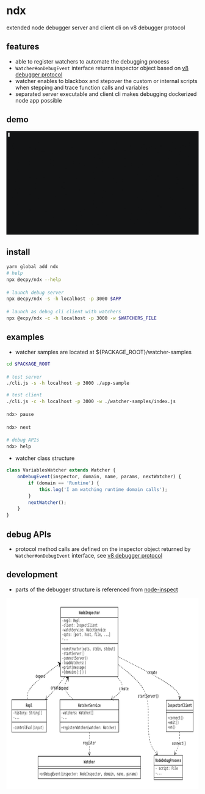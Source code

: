 # ndx
extended node debugger server and client cli on v8 debugger protocol

## features
- able to register watchers to automate the debugging process 
- ```Watcher#onDebugEvent``` interface returns inspector object based on [v8 debugger protocol](https://chromedevtools.github.io/devtools-protocol/v8)
- watcher enables to blackbox and stepover the custom or internal scripts when stepping and trace function calls and variables
- separated server executable and client cli makes debugging dockerized node app possible 

## demo
<img src="https://github.com/ecpy/ndx/raw/master/demo/ndx.gif">

## install
```bash
yarn global add ndx
# help
npx @ecpy/ndx --help

# launch debug server
npx @ecpy/ndx -s -h localhost -p 3000 $APP 

# launch as debug cli client with watchers
npx @ecpy/ndx -c -h localhost -p 3000 -w $WATCHERS_FILE
```

## examples
- watcher samples are located at ${PACKAGE_ROOT}/watcher-samples

```bash
cd $PACKAGE_ROOT

# test server
./cli.js -s -h localhost -p 3000 ./app-sample 

```

```bash
# test client
./cli.js -c -h localhost -p 3000 -w ./watcher-samples/index.js

ndx> pause

ndx> next

# debug APIs
ndx> help
```

- watcher class structure
```js
class VariablesWatcher extends Watcher {
    onDebugEvent(inspector, domain, name, params, nextWatcher) {
        if (domain == 'Runtime') {
            this.log('I am watching runtime domain calls');
        }
        nextWatcher();
    }
}
```

## debug APIs
- protocol method calls are defined on the inspector object returned by ```Watcher#onDebugEvent``` interface, see [v8 debugger protocol](https://chromedevtools.github.io/devtools-protocol/v8)

## development
- parts of the debugger structure is referenced from [node-inspect](https://github.com/nodejs/node-inspect)  

<img src="https://github.com/ecpy/ndx/raw/master/structure.png" height="500">
